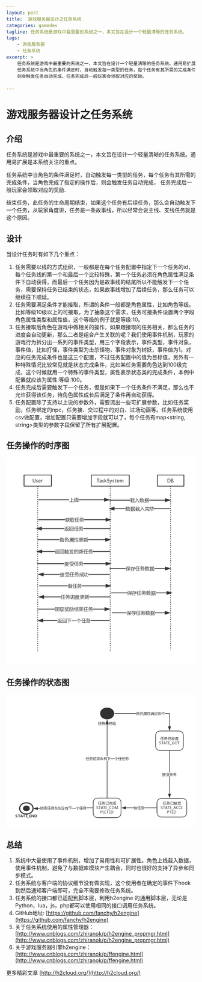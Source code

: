 ```yaml
---
layout: post
title:  游戏服务器设计之任务系统
categories: gamedev
tagline: 任务系统是游戏中最重要的系统之一，本文旨在设计一个轻量清晰的任务系统。
tags:
    - 游戏服务器
    - 任务系统
excerpt: >
    任务系统是游戏中最重要的系统之一，本文旨在设计一个轻量清晰的任务系统。通用易扩展是本系统关注的重点。
    任务系统中当角色的条件满足时，自动触发每一类型的任务，每个任务有其所需的完成条件，当角色完成了指定的操作后，
    则会触发任务自动完成，任务完成后一般玩家会领取对应的奖励。

---
```

# 游戏服务器设计之任务系统

## 介绍
任务系统是游戏中最重要的系统之一，本文旨在设计一个轻量清晰的任务系统。通用易扩展是本系统关注的重点。

任务系统中当角色的条件满足时，自动触发每一类型的任务，每个任务有其所需的完成条件，当角色完成了指定的操作后，则会触发任务自动完成，
任务完成后一般玩家会领取对应的奖励.

结束任务，此任务的生命周期结束，如果这个任务有后续任务，那么会自动触发下一个任务，从玩家角度讲，任务是一条故事线，所以经常会说主线、支线任务就是这个原因。

## 设计
当设计任务时有如下几个重点：

1. 任务需要以线的方式组织，一般都是在每个任务配置中指定下一个任务的id，每个任务线的第一个和最后一个比较特殊，第一个任务必须在角色属性满足条件下自动获得，而最后一个任务因为是故事线的结尾所以不能触发下一个任务，需要保持任务已结束的状态，如果故事线增加了后续任务，那么任务可以继续往下顺延。
2. 任务需要满足条件才能接取，所谓的条件一般都是角色属性，比如角色等级。比如等级10级以上的可接取，为了抽象这个需求，任务可接条件设置两个字段角色属性类型和属性值，这个等级的例子就是等级:10。
3. 任务接取后角色在游戏中做相关的操作，如果跟接取的任务相关，那么任务的进度会自动更新，那么二者是组合产生关联的呢？我们使用事件机制，玩家的游戏行为拆分出一系列的事件类型，用三个字段表示，事件类型，事件对象，事件值，比如打怪，事件类型为击杀怪物，事件对象为树妖，事件值为1。对应的任务完成条件也是这三个配置，不过任务配置中的值为目标值，另外有一种特殊情况比较常见就是状态完成条件，比如某任务需要角色达到100级完成，这个时候就用一个特殊的事件类型，属性表示状态类的完成条件，本例中配置就应该为属性:等级:100。
4. 任务完成后需要触发下一个任务，但是如果下一个任务条件不满足，那么也不允许获得该任务，待角色属性成长后满足了条件再自动获得。
5. 任务配置除了支持以上说的参数外，需要流出一些可扩展参数，比如任务奖励，任务绑定的npc，任务接、交过程中的对白、过场动画等。任务系统使用csv做配置，增加配置只需要增加字段就可以了，每个任务有map<string, string>类型的参数字段保留了所有扩展配置。

## 任务操作的时序图
![](/assets/img/tasksys/tasksys1.png)

## 任务操作的状态图
![](/assets/img/tasksys/tasksys2.png)

## 总结
1. 系统中大量使用了事件机制，增加了易用性和可扩展性。角色上线载入数据，使用事件机制，避免了与数据库模块产生耦合，同时也很好的支持了异步和同步模式。
2. 任务系统与客户端的协议细节没有做实现，这个使用者在确定的事件下hook到然后通知客户端即可，完全不需要修改任务系统。
3. 任务系统的接口都已适配到脚本层，利用h2engine 的通用脚本层，无论是Python，lua，js，php都可以使用相同的接口调用任务系统。
4. GitHub地址:  [https://github.com/fanchy/h2engine](https://github.com/fanchy/h2engine)
5. 关于任务系统使用的属性管理器：[http://www.cnblogs.com/zhiranok/p/h2engine_propmgr.html](http://www.cnblogs.com/zhiranok/p/h2engine_propmgr.html)
6. 关于游戏服务器引擎h2engine：[http://www.cnblogs.com/zhiranok/p/ffengine.html](http://www.cnblogs.com/zhiranok/p/ffengine.html)

更多精彩文章 [http://h2cloud.org/](http://h2cloud.org/)